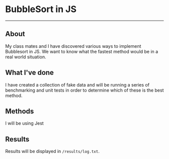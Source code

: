 # BubbleSort in JS

---

## About

My class mates and I have discovered various ways to implement Bubblesort in JS.
We want to know what the fastest method would be in a real world situation.

## What I've done

I have created a collection of fake data and will be running a series of benchmarking and unit tests in order to determine which of these is the best method.

## Methods

I will be using Jest

## Results

Results will be displayed in `/results/log.txt`.
